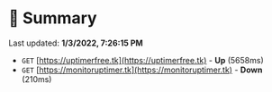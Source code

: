 # 📖 Summary
Last updated: **1/3/2022, 7:26:15 PM**

- `GET` [https://uptimerfree.tk](https://uptimerfree.tk) - **Up** (5658ms)
- `GET` [https://monitoruptimer.tk](https://monitoruptimer.tk) - **Down** (210ms)
